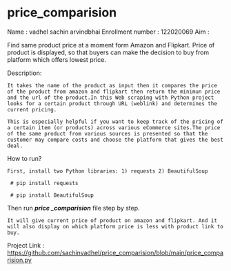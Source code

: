 # price_comparision
Name : vadhel sachin arvindbhai
Enrollment number : 122020069
Aim : 

  Find same product price at a moment form Amazon and Flipkart. Price of product is displayed, so that buyers can make the decision to buy from platform which offers lowest price.

Description:

	It takes the name of the product as input then it compares the price of the product from amazon and flipkart then return the minimun price and the url of the product.In this Web scraping with Python project looks for a certain product through URL (weblink) and determines the current pricing.

	This is especially helpful if you want to keep track of the pricing of a certain item (or products) across various eCommerce sites.The price of the same product from various sources is presented so that the customer may compare costs and choose the platform that gives the best deal.

How to run?

	First, install two Python libraries: 1) requests 2) BeautifulSoup

     # pip install requests

     # pip install BeautifulSoup

Then run <b><i>price _comparision</i></b> file step by step. 

	It will give current price of product on amazon and flipkart. And it will also display on which platform price is less with product link to buy.

Project Link : https://github.com/sachinvadhel/price_comparision/blob/main/price_comparision.py
